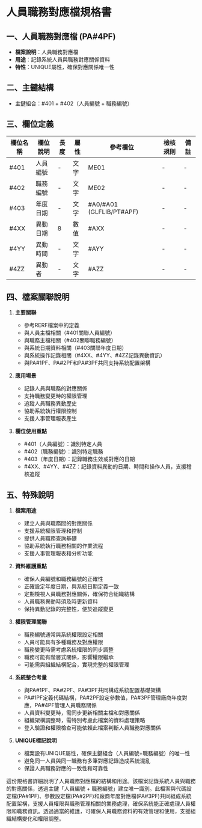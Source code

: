 # 人員職務對應檔規格書

## 一、人員職務對應檔 (PA#4PF)
- **檔案說明**：人員職務對應檔
- **用途**：記錄系統人員與職務對應關係資料
- **特性**：UNIQUE屬性，確保對應關係唯一性

## 二、主鍵結構
- 主鍵組合：#401 + #402（人員編號 + 職務編號）

## 三、欄位定義

| 欄位名稱 | 欄位說明 | 長度 | 屬性 | 參考欄位 | 檢核規則 | 備註 |
|---------|---------|------|-----|---------|----------|------|
| #401 | 人員編號 | - | 文字 | ME01 | - | - |
| #402 | 職務編號 | - | 文字 | ME02 | - | - |
| #403 | 年度日期 | - | 文字 | #A0/#A01 (GLFLIB/PT#APF) | - | - |
| #4XX | 異動日期 | 8 | 數值 | #AXX | - | - |
| #4YY | 異動時間 | - | 文字 | #AYY | - | - |
| #4ZZ | 異動者 | - | 文字 | #AZZ | - | - |

## 四、檔案關聯說明

1. **主要關聯**
   - 參考RERF檔案中的定義
   - 與人員主檔相關（#401關聯人員編號）
   - 與職務主檔相關（#402關聯職務編號）
   - 與系統日期資料相關（#403關聯年度日期）
   - 與系統操作記錄相關（#4XX、#4YY、#4ZZ記錄異動資訊）
   - 與PA#1PF、PA#2PF和PA#3PF共同支持系統配置架構

2. **應用場景**
   - 記錄人員與職務的對應關係
   - 支持職務變更時的權限管理
   - 追蹤人員職務異動歷史
   - 協助系統執行權限控制
   - 支援人事管理報表產生

3. **欄位使用重點**
   - #401（人員編號）：識別特定人員
   - #402（職務編號）：識別特定職務
   - #403（年度日期）：記錄職務生效或對應的日期
   - #4XX、#4YY、#4ZZ：記錄資料異動的日期、時間和操作人員，支援稽核追蹤

## 五、特殊說明

1. **檔案用途**
   - 建立人員與職務間的對應關係
   - 支援系統權限管理和控制
   - 提供人員職務查詢基礎
   - 協助系統執行職務相關的作業流程
   - 支援人事管理報表和分析功能

2. **資料維護重點**
   - 確保人員編號和職務編號的正確性
   - 正確設定年度日期，與系統日期定義一致
   - 定期檢視人員職務對應關係，確保符合組織結構
   - 人員職務異動時須及時更新資料
   - 保持異動記錄的完整性，便於追蹤變更

3. **權限管理關聯**
   - 職務編號通常與系統權限設定相關
   - 人員可能具有多種職務及對應權限
   - 職務變更時需考慮系統權限的同步調整
   - 職務可能有階層式關係，影響權限繼承
   - 可能需與組織結構配合，實現完整的權限管理

4. **系統整合考量**
   - 與PA#1PF、PA#2PF、PA#3PF共同構成系統配置基礎架構
   - PA#1PF定義代碼結構，PA#2PF設定參數值，PA#3PF管理廠商年度對應，PA#4PF管理人員職務關係
   - 人員資料變更時，需同步更新相關主檔和對應關係
   - 組織架構調整時，需特別考慮此檔案的資料處理策略
   - 登入驗證和權限檢查可能依賴此檔案判斷人員職務對應關係

5. **UNIQUE標記說明**
   - 檔案設有UNIQUE屬性，確保主鍵組合（人員編號+職務編號）的唯一性
   - 避免同一人員與同一職務有多筆對應記錄造成系統混亂
   - 保證人員職務對應的一致性和可靠性

這份規格書詳細說明了人員職務對應檔的結構和用途。該檔案記錄系統人員與職務的對應關係，透過主鍵「人員編號 + 職務編號」建立唯一識別。此檔案與代碼設定檔(PA#1PF)、參數設定檔(PA#2PF)和廠商年度對應檔(PA#3PF)共同組成系統配置架構，支援人員權限與職務管理相關的業務處理，確保系統能正確處理人員權限和職務資訊。透過適當的維護，可確保人員職務資料的有效管理和使用，支援組織結構變化和權限調整。 